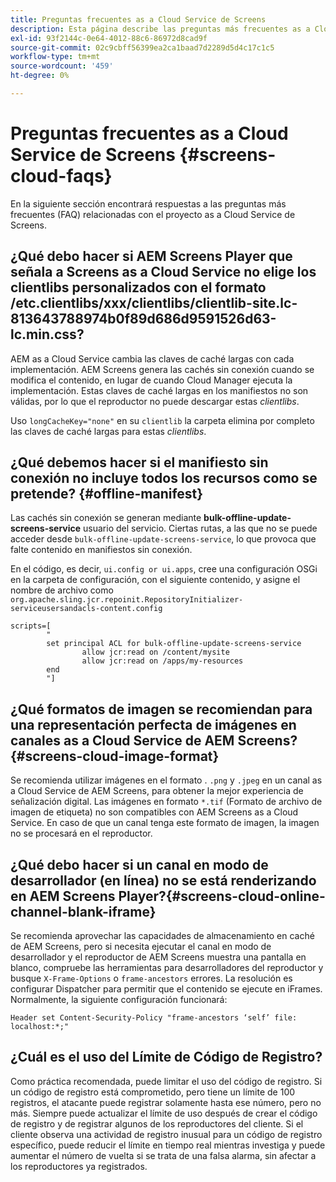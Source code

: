 ```yaml
---
title: Preguntas frecuentes as a Cloud Service de Screens
description: Esta página describe las preguntas más frecuentes as a Cloud Service de Screens.
exl-id: 93f2144c-0e64-4012-88c6-86972d8cad9f
source-git-commit: 02c9cbff56399ea2ca1baad7d2289d5d4c17c1c5
workflow-type: tm+mt
source-wordcount: '459'
ht-degree: 0%

---
```


# Preguntas frecuentes as a Cloud Service de Screens {#screens-cloud-faqs}

En la siguiente sección encontrará respuestas a las preguntas más frecuentes (FAQ) relacionadas con el proyecto as a Cloud Service de Screens.

## ¿Qué debo hacer si AEM Screens Player que señala a Screens as a Cloud Service no elige los clientlibs personalizados con el formato /etc.clientlibs/xxx/clientlibs/clientlib-site.lc-813643788974b0f89d686d9591526d63-lc.min.css?

AEM as a Cloud Service cambia las claves de caché largas con cada implementación. AEM Screens genera las cachés sin conexión cuando se modifica el contenido, en lugar de cuando Cloud Manager ejecuta la implementación. Estas claves de caché largas en los manifiestos no son válidas, por lo que el reproductor no puede descargar estas *clientlibs*.

Uso `longCacheKey="none"` en su `clientlib` la carpeta elimina por completo las claves de caché largas para estas *clientlibs*.


## ¿Qué debemos hacer si el manifiesto sin conexión no incluye todos los recursos como se pretende? {#offline-manifest}

Las cachés sin conexión se generan mediante **bulk-offline-update-screens-service** usuario del servicio. Ciertas rutas, a las que no se puede acceder desde `bulk-offline-update-screens-service`, lo que provoca que falte contenido en manifiestos sin conexión.

En el código, es decir, `ui.config or ui.apps`, cree una configuración OSGi en la carpeta de configuración, con el siguiente contenido, y asigne el nombre de archivo como `org.apache.sling.jcr.repoinit.RepositoryInitializer-serviceusersandacls-content.config`

```
scripts=[
        "
        set principal ACL for bulk-offline-update-screens-service
                allow jcr:read on /content/mysite
                allow jcr:read on /apps/my-resources
        end
        "] 
```

## ¿Qué formatos de imagen se recomiendan para una representación perfecta de imágenes en canales as a Cloud Service de AEM Screens?{#screens-cloud-image-format}

Se recomienda utilizar imágenes en el formato . `.png` y `.jpeg` en un canal as a Cloud Service de AEM Screens, para obtener la mejor experiencia de señalización digital.
Las imágenes en formato `*.tif` (Formato de archivo de imagen de etiqueta) no son compatibles con AEM Screens as a Cloud Service. En caso de que un canal tenga este formato de imagen, la imagen no se procesará en el reproductor.

## ¿Qué debo hacer si un canal en modo de desarrollador (en línea) no se está renderizando en AEM Screens Player?{#screens-cloud-online-channel-blank-iframe}

Se recomienda aprovechar las capacidades de almacenamiento en caché de AEM Screens, pero si necesita ejecutar el canal en modo de desarrollador y el reproductor de AEM Screens muestra una pantalla en blanco, compruebe las herramientas para desarrolladores del reproductor y busque `X-Frame-Options` o `frame-ancestors` errores. La resolución es configurar Dispatcher para permitir que el contenido se ejecute en iFrames. Normalmente, la siguiente configuración funcionará:

```
Header set Content-Security-Policy "frame-ancestors ‘self’ file: localhost:*;"
```

## ¿Cuál es el uso del Límite de Código de Registro?

Como práctica recomendada, puede limitar el uso del código de registro. Si un código de registro está comprometido, pero tiene un límite de 100 registros, el atacante puede registrar solamente hasta ese número, pero no más. Siempre puede actualizar el límite de uso después de crear el código de registro y de registrar algunos de los reproductores del cliente. Si el cliente observa una actividad de registro inusual para un código de registro específico, puede reducir el límite en tiempo real mientras investiga y puede aumentar el número de vuelta si se trata de una falsa alarma, sin afectar a los reproductores ya registrados.
